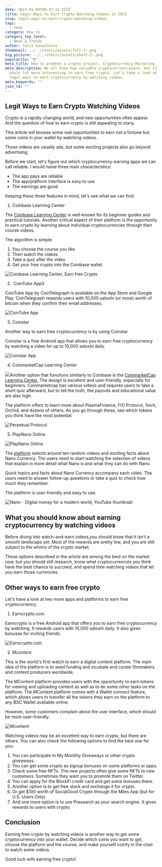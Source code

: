 ```yaml
---
date: 2023-01-09T09:37:13.527Z
title: Legit Ways to Earn Crypto Watching Videos in 2023
slug: legit-ways-to-earn-crypto-watching-videos
tags:
  - news
category: How to
category_top_level:
  - News & Trends
author: Yulia Savushkina
thumbnail: ../../static/assets/full-3-.png
big_picture: ../../static/assets/short-2-.png
popularity: "0"
meta_title: How to promote a crypto project. Cryptocurrency Marketing
meta_description: We all know how valuable cryptocurrenciesare, but it becomes a
  whole lot more interesting to earn free crypto. Let's take a look at the most
  legit ways to earn cryptocurrency by watching videos.
meta_keywords: ""
json_ld: ""
---
```

## Legit Ways to Earn Crypto Watching Videos

Crypto is a rapidly changing world, and new opportunities often appear. And the question of how to earn crypto is still appealing to many.    

This article will browse some real opportunities to earn not a fortune but some coins in your wallet by watching videos. 

Those videos are usually ads, but some exciting projects also go beyond advertising.

Before we start, let's figure out which cryptocurrency-earning apps we can call reliable. I would name three main characteristics:

* The app pays are reliable
* The app/platform interface is easy to use
* The earnings are good

Keeping these three features in mind, let's see what we can find:

1. Coinbase Learning Center 

The [Coinbase Learning Center](https://www.coinbase.com/learn) is well-known for its beginner guides and practical tutorials. Another critical aspect of their platform is the opportunity to earn crypto by learning about individual cryptocurrencies through their course videos.

The algorithm is simple:

1. You choose the course you like 
2. Then watch the videos 
3. Take a quiz after the video 
4. Get your free crypto into the Coinbase wallet 

![Coinbase Learning Center, Earn free Crypto](https://lh3.googleusercontent.com/U5bswMG0MyFtxMuYp-lOS5snpymmLyRefsGP4mI5ojDd1eabdt3bFKr5d9qCbb-jQJMPK2TKYq84njWskIqm5l3Z0NyvlzUibIsDlFEB95hCo9xl8lMIrjgOVSBWvy6j0XiIaWAQszav9p_FvV_lXG8h97zho6QDCsHZUcric80A96rFXVSZm3m0YDbnCA "Coinbase Learning Center, Earn free Crypto")

2.  CoinTube App3

CoinTube App by CoinTelegraph is available on the App Store and Google Play. CoinTelegraph rewards users with 10,000 satoshi (or more) worth of bitcoin when they confirm their email addresses.

![CoinTube App](https://lh3.googleusercontent.com/uAupvsUl2b-7196p9IdKxKk8lQUjqOtFrWBe20HwxId16Ipl5raDVLqIsVdN1j_M0c0BA-Nk3XndZNKmRp_JyQfRvxI8GK1kdlX9YvKUiQ28v9Hptv2QcKfgLagmqjuK_7JTkDyB-SC8Kve6avy0hrC-ZrU7M_-Y1ofVvD3vEHK6eKVEJSRYgVUt84ZB7w "CoinTube App")

3. Coinstar 

Another way to earn free cryptocurrency is by using Coinstar.

Coinstar is a free Android app that allows you to earn free cryptocurrency by watching a video for up to 10,000 satoshi daily.

![Coinstar App](https://lh4.googleusercontent.com/uXG7ckqSt5HTHnG2lesm5oVXWkMh6HJwVpjGdqqY4HhwukvPDVlUJTQMfwkzSR4Y4x3tGUVzRdfprr7cdKH8JzYCQyWO6ThvvPlfMUjW10T5B_tfKdlBm1hTR2ax9HYYnk0LDHydivD1z2eRTvWqvGGm0sBvQeMbSkmRsDw8EwKFqt6fQFVaxuA96xm_sw "Coinstar App")

4. CoinmarketCap Learning Center

![](https://lh3.googleusercontent.com/BSykDmKWzwGoFh238xP6ERrN5Pq6L_0eD9VIEAGzUz5wdi0-mVn_ujIEMGUlebQIBqY6voN4yHnsXCWNPntzl8fXSMTIe325Kt3yy_ZuW_aAXIQqDEJ-bhs3mSxt8Pfvo4rqV_cOMU-BzYdKjsZai16VMGOOci58llmSUjWpI2vtxYYITyhYA6vaj7XeWQ)Another option that functions similarly to Coinbase is the [CoinmarketCap Learning Center.](https://coinmarketcap.com/earn/) The design is excellent and user-friendly, especially for beginners. Coinmarketcap has various videos and requires users to take a short quiz afterward, but to tell the truth, the payouts and educational value are also high. 

The platform offers to learn more about PlasmaFinance, FIO Protocol, 1inch, Orchid, and dozens of others. As you go through these, see which tokens you think have the most potential. 

![Perpetual Protocol](https://lh6.googleusercontent.com/MUE6bwQxN158N8oQBMqrvsu3QaC8hbaD9jSC0MFI7s-lbE6d_M1_A2oPkGRhXxy_cljm42HQF2PKDOYu263o27H7HsGH9wV0kj8oLwx1Y4ReCzynunGCdBwCBQNC0JmU6G4O61H6-oTLfGT8AkEdE4bv0Aj1CXMmRRR0jKDKgPOAp8PEiHrE6mtOFE01-Q "Perpetual Protocol")

5. PlayNano Online

![PlayNano Online](https://lh6.googleusercontent.com/mX1x32_gtEleck0SLiKeBlkOCj3ZQgr0SUZfE3HHM94bDft7oB3vK5x7EXcmN97AwKqbVtWBet4eJNSkkOQwxz0jYrqBBMcb5nOe2eapFh8IuA-g63Zf3tjlp0d8qfLzVNZTI6MTFdYpHzF0i1qAoMbxSfCnaiCGOgVf7MrUyAvQGOHRhhwreojuZCb2vQ "PlayNano Online")

The [platform](https://playnano.online/watch-and-learn) selects around ten random videos and exciting facts about Nano Currency. The users need to start watching the selection of videos that explain in more detail what Nano is and what they can do with Nano.

Quick topics and facts about Nano Currency accompany each video. The users need to answer follow-up questions or take a quiz to check how much they remember. 

The platform is user-friendly and easy to use. 

![Nano - Digital money for a modern world, YouTube thumbnail](https://lh5.googleusercontent.com/FJV5d9Kr1-53wxhzriONmeoYUFi4mnuzksoPRGVg0rC38-1dZjRhpLmAYiXVyNrVHU1HO7rWREQBVyPBkl3B1BUCeh4-7RQcBBFrjVH9l3HWTpNCg6o54KM3IAGUdP36UyFWdGJB_OgJ6oYVho-ATOaHzgNBVzfdOEKpII-bV7AxGkZ45rejKw1LSO06MA "Nano - Digital money for a modern world, YouTube thumbnail")

## What you should know about earning cryptocurrency by watching videos

Before diving into watch-and-earn videos,you should know that it isn't a smooth landscape yet. Most of the rewards are pretty low, and you are still subject to the whims of the crypto market. 

These options described in the article are among the best on the market now, but you should still research, know what cryptocurrencies you think have the best chance to succeed, and spend time watching videos that let you earn those currencies.

## Other ways to earn free crypto

Let's have a look at two more apps and platforms to earn free cryptocurrency: 

1. Earncrypto.com

Earncrypto is a free Android app that offers you to earn free cryptocurrency by watching. It rewards users with 10,000 satoshi daily. It also gives bonuses for inviting friends.

![Earncrypto.com](https://lh4.googleusercontent.com/uYRVnNFUKK2duIIe8_ULee3gdJbjbTY1MAacUcxchKY_Of02o86v_8Uwp_7v516oSy8nigmTdgoPVeV2umPUPAFwaS8GdW_RBc3JYBD6QLC-mA6OCQwwActMG_QkW8QRmssa_s2xooa4erFwq4X3_QcBT-x9rfl4uvJBXGvG6n8OeN-fxmaB_WPQswR27g "Earncrypto.com")

2. Mcontent 

This is the world's first watch to earn a digital content platform. The main idea of the platform is to seed funding and incubate and curate filmmakers and content producers worldwide. 

The MContent platform provides users with the opportunity to earn tokens for viewing and uploading content as well as to do some other tasks on the platform. The MContent platform comes with a Wallet connect feature, which allows users to transfer all the tokens they earn on the platform to any BSC Wallet available online.

However, some customers complain about the user interface, which should be more user-friendly. 

![Mcontent ](https://lh4.googleusercontent.com/h0gUo-tlEc_modUt20gfS3TE72PaDaFnKqNYdMb7bvujHU7_nWKd0AhruT9mFw8PZjweOoG3tBFErCJD_22UIMghMGOu_MFnFe_4XpF7zudFecBrw1e4Kt5Cf0rz536-PK7FGRYPGU9nBOZNVMo9rpmuO5fAYnJv22SsmDacAnRo27jhbFs3odcaixdMCQ "Mcontent ")

Watching videos may be an excellent way to earn crypto, but there are others. You can also check the following options to find the best one for you:

1. You can participate In My Monthly Giveaways or other crypto giveaways.
2. You can get some crypto as signup bonuses on some platforms or apps.
3. Check some free NFTs. The new projects often give some NFTs to new customers. Sometimes they want you to promote them on Twitter.
4. You can apply for the BlockFi credit card and get some bonuses there. 
5. Another option is to get free stock and exchange it for crypto.
6. Or get $100 worth of SocialGood Crypto through the Miles App (but for U.S. Users Only)
7. And one more option is to use Presearch as your search engine. It gives rewards to users with crypto. 

## Conclusion

Earning free crypto by watching videos is another way to get some cryptocurrency into your wallet. Decide which coins you want to get, choose the platform and the course, and make yourself comfy in the chair to watch some videos. 

Good luck with earning free crypto!